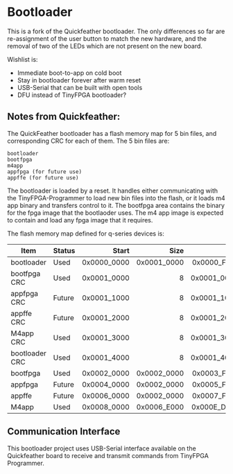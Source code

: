# Bootloader

This is a fork of the Quickfeather bootloader. The only differences so far are re-assignment of the user button to match the new hardware, and the removal of two of the LEDs which are not present on the new board.

Wishlist is:

* Immediate boot-to-app on cold boot
* Stay in bootloader forever after warm reset
* USB-Serial that can be built with open tools
* DFU instead of TinyFPGA bootloader?


## Notes from Quickfeather:

The QuickFeather bootloader has a flash memory map for 5 bin files, and corresponding CRC for each of them. The 5 bin files are:

    bootloader
    bootfpga
    m4app
    appfpga (for future use)
    appffe (for future use)

The bootloader is loaded by a reset. It handles either communicating with the TinyFPGA-Programmer to load new bin files into the flash, or it loads m4 app binary and transfers control to it. The bootfpga area contains the binary for the fpga image that the bootlaoder uses. The m4 app image is expected to contain and load any fpga image that it requires.

The flash memory map defined for q-series devices is:



|Item	        |Status	|Start	    |Size	    |End		        |Start	    |Size	    |End|
|-----          |-------|----------:|----------:|------------------:|----------:|----------:|--:|
|bootloader	    |Used	|0x0000_0000|0x0001_0000|0x0000_FFFF		|-   	     |65,536 	|65,536 |
|bootfpga CRC	|Used	|0x0001_0000|          8|	0x0001_0007		|65,536 	 |8 	  |65,544| 
|appfpga CRC	|Future	|0x0001_1000|	          8|	0x0001_1007	|	 69,632 |	      8 |	  69,640 
appffe CRC	    |Future	|0x0001_2000|	          8|	0x0001_2007	|	 73,728 |	      8 |	  73,736 
M4app CRC	    |Used	|0x0001_3000|	          8|	0x0001_3007	|	 77,824 |	      8 |	  77,832 
bootloader CRC	|Used	|0x0001_4000|	          8|	0x0001_4007	|	 81,920 |	      8 |	  81,928 
bootfpga	    |Used	|0x0002_0000|	0x0002_0000|	0x0003_FFFF	|	 131,072 |	 131,072 |	 262,144 
appfpga	        |Future	|0x0004_0000|	0x0002_0000|	0x0005_FFFF	|	 262,144 |	 131,072 |	 393,216 
appffe	        |Future	|0x0006_0000|	0x0002_0000|	0x0007_FFFF	|	 393,216 |	 131,072 |	 524,288 
M4app	        |Used	|0x0008_0000|	0x0006_E000|	0x000E_DFFF	|	 524,288 |	 450,560 |	 974,848 

## Communication Interface

This bootloader project uses USB-Serial interface available on the Quickfeather board to receive and transmit commands from TinyFPGA Programmer.  


